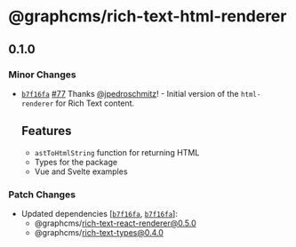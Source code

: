 # @graphcms/rich-text-html-renderer

## 0.1.0
### Minor Changes



- [`b7f16fa`](https://github.com/GraphCMS/rich-text/commit/b7f16fa76a28ad0f5cdbe6cb1f58d7fafa63df15) [#77](https://github.com/GraphCMS/rich-text/pull/77) Thanks [@jpedroschmitz](https://github.com/jpedroschmitz)! - Initial version of the `html-renderer` for Rich Text content.
  
  ## Features
  
  - `astToHtmlString` function for returning HTML
  - Types for the package
  - Vue and Svelte examples

### Patch Changes

- Updated dependencies [[`b7f16fa`](https://github.com/GraphCMS/rich-text/commit/b7f16fa76a28ad0f5cdbe6cb1f58d7fafa63df15), [`b7f16fa`](https://github.com/GraphCMS/rich-text/commit/b7f16fa76a28ad0f5cdbe6cb1f58d7fafa63df15)]:
  - @graphcms/rich-text-react-renderer@0.5.0
  - @graphcms/rich-text-types@0.4.0
